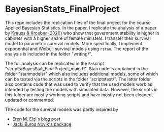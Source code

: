 # BayesianStats_FinalProject

This repo includes the replication files of the final project for the course Applied Bayesian Statistics. In the paper, I replicate the analysis of a paper by [Krauss & Kroeber (2020)](https://www.tandfonline.com/doi/full/10.1080/13501763.2020.1773905) who show that government stability is higher in cabinets with a higher share of female ministers. I transfer their survival model to parametric survival models. More specifically, I implement exponential and Weibull survival models using `rstan`. The report of the analysis is included in the folder "writing/".

The full analysis can be replicated in the `R`-script "scripts/BayesStat_FinalProject_main.R". Stan code is contained in the folder "stanmodels/" which also includes additional models, some of which can be tested via the scripts in the folder "scriptstest/". The latter folder also contains code that was used to verify that the used models work as intended by testing the models with simulated data. However, the scripts in this folder are mostly working scripts and have mostly not been cleaned, updated or commented.

The code for the survival models was partly inspired by 
* [Eren M. Elçi's blog post](https://ermeel86.github.io/case_studies/surv_stan_example.html)
* [Jacki Buros Novik's package](https://github.com/jburos/biostan)
